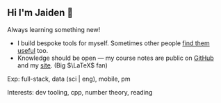 ## Hi I'm Jaiden 👋

Always learning something new!

- I build bespoke tools for myself. Sometimes other people [find them useful](https://www.reddit.com/r/uwaterloo/comments/1h6v4ks/check_how_busy_the_libraries_on_campus_are/) too.
- Knowledge should be open — my course notes are public on [GitHub](https://github.com/JaidenRatti/university-notes) and my [site](https://www.jaidenratti.com/Notes/). (Big $\LaTeX$ fan)

Exp: full-stack, data (sci | eng), mobile, pm

Interests: dev tooling, cpp, number theory, reading


